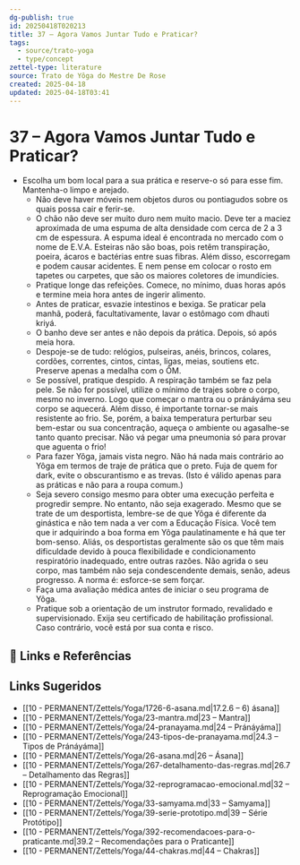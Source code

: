 ```yaml
---
dg-publish: true
id: 20250418T020213
title: 37 – Agora Vamos Juntar Tudo e Praticar?
tags:
  - source/trato-yoga
  - type/concept
zettel-type: literature
source: Trato de Yôga do Mestre De Rose
created: 2025-04-18
updated: 2025-04-18T03:41
---
```


# 37 – Agora Vamos Juntar Tudo e Praticar?

-  Escolha um bom local para a sua prática e reserve-o só para esse fim. Mantenha-o limpo e arejado.
    -  Não deve haver móveis nem objetos duros ou pontiagudos sobre os quais possa cair e ferir-se.
    -  O chão não deve ser muito duro nem muito macio. Deve ter a maciez aproximada de uma espuma de alta densidade com cerca de 2 a 3 cm de espessura. A espuma ideal é encontrada no mercado com o nome de E.V.A. Esteiras não são boas, pois retêm transpiração, poeira, ácaros e bactérias entre suas fibras. Além disso, escorregam e podem causar acidentes. E nem pense em colocar o rosto em tapetes ou carpetes, que são os maiores coletores de imundícies.
    -  Pratique longe das refeições. Comece, no mínimo, duas horas após e termine meia hora antes de ingerir alimento.
    -  Antes de praticar, esvazie intestinos e bexiga. Se praticar pela manhã, poderá, facultativamente, lavar o estômago com dhauti kriyá.
    -  O banho deve ser antes e não depois da prática. Depois, só após meia hora.
    -  Despoje-se de tudo: relógios, pulseiras, anéis, brincos, colares, cordões, correntes, cintos, cintas, ligas, meias, soutiens etc. Preserve apenas a medalha com o ÔM.
    -  Se possível, pratique despido. A respiração também se faz pela pele. Se não for possível, utilize o mínimo de trajes sobre o corpo, mesmo no inverno. Logo que começar o mantra ou o pránáyáma seu corpo se aquecerá. Além disso, é importante tornar-se mais resistente ao frio. Se, porém, a baixa temperatura perturbar seu bem-estar ou sua concentração, aqueça o ambiente ou agasalhe-se tanto quanto precisar. Não vá pegar uma pneumonia só para provar que aguenta o frio!
    -  Para fazer Yôga, jamais vista negro. Não há nada mais contrário ao Yôga em termos de traje de prática que o preto. Fuja de quem for dark, evite o obscurantismo e as trevas. (Isto é válido apenas para as práticas e não para a roupa comum.)
    -  Seja severo consigo mesmo para obter uma execução perfeita e progredir sempre. No entanto, não seja exagerado. Mesmo que se trate de um desportista, lembre-se de que Yôga é diferente da ginástica e não tem nada a ver com a Educação Física. Você tem que ir adquirindo a boa forma em Yôga paulatinamente e há que ter bom-senso. Aliás, os desportistas geralmente são os que têm mais dificuldade devido à pouca flexibilidade e condicionamento respiratório inadequado, entre outras razões. Não agrida o seu corpo, mas também não seja condescendente demais, senão, adeus progresso. A norma é: esforce-se sem forçar.
    -  Faça uma avaliação médica antes de iniciar o seu programa de Yôga.
    -  Pratique sob a orientação de um instrutor formado, revalidado e supervisionado. Exija seu certificado de habilitação profissional. Caso contrário, você está por sua conta e risco.

## 🔗 Links e Referências

## Links Sugeridos

- [[10 - PERMANENT/Zettels/Yoga/1726-6-asana.md\|17.2.6 – 6) ásana]]
- [[10 - PERMANENT/Zettels/Yoga/23-mantra.md\|23 – Mantra]]
- [[10 - PERMANENT/Zettels/Yoga/24-pranayama.md\|24 – Pránáyáma]]
- [[10 - PERMANENT/Zettels/Yoga/243-tipos-de-pranayama.md\|24.3 – Tipos de Pránáyáma]]
- [[10 - PERMANENT/Zettels/Yoga/26-asana.md\|26 – Ásana]]
- [[10 - PERMANENT/Zettels/Yoga/267-detalhamento-das-regras.md\|26.7 – Detalhamento das Regras]]
- [[10 - PERMANENT/Zettels/Yoga/32-reprogramacao-emocional.md\|32 – Reprogramação Emocional]]
- [[10 - PERMANENT/Zettels/Yoga/33-samyama.md\|33 – Samyama]]
- [[10 - PERMANENT/Zettels/Yoga/39-serie-prototipo.md\|39 – Série Protótipo]]
- [[10 - PERMANENT/Zettels/Yoga/392-recomendacoes-para-o-praticante.md\|39.2 – Recomendações para o Praticante]]
- [[10 - PERMANENT/Zettels/Yoga/44-chakras.md\|44 – Chakras]]
